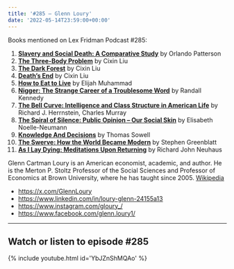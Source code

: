 ```yaml
---
title: '#285 – Glenn Loury'
date: '2022-05-14T23:59:00+00:00'
---
```


Books mentioned on Lex Fridman Podcast #285:

1. <b><a href="https://amzn.to/409HdpH" target="_blank" rel="sponsored noopener noreferrer">Slavery and Social Death: A Comparative Study</a></b> by Orlando Patterson
2. <b><a href="https://amzn.to/470TGhA" target="_blank" rel="sponsored noopener noreferrer">The Three-Body Problem</a></b> by Cixin Liu
3. <b><a href="https://amzn.to/472XleT" target="_blank" rel="sponsored noopener noreferrer">The Dark Forest</a></b> by Cixin Liu
4. <b><a href="https://amzn.to/3tFSPED" target="_blank" rel="sponsored noopener noreferrer">Death’s End</a></b> by Cixin Liu
5. <b><a href="https://amzn.to/3tFTcPx" target="_blank" rel="sponsored noopener noreferrer">How to Eat to Live</a></b> by Elijah Muhammad
6. <b><a href="https://amzn.to/40cL7y4" target="_blank" rel="sponsored noopener noreferrer">Nigger: The Strange Career of a Troublesome Word</a></b> by Randall Kennedy
7. <b><a href="https://amzn.to/3tXxC9e" target="_blank" rel="sponsored noopener noreferrer">The Bell Curve: Intelligence and Class Structure in American Life</a></b> by Richard J. Herrnstein, Charles Murray
8. <b><a href="https://amzn.to/3QyjKv8" target="_blank" rel="sponsored noopener noreferrer">The Spiral of Silence: Public Opinion – Our Social Skin</a></b> by Elisabeth Noelle-Neumann
9. <b><a href="https://amzn.to/474cOeO" target="_blank" rel="sponsored noopener noreferrer">Knowledge And Decisions</a></b> by Thomas Sowell
10. <b><a href="https://amzn.to/3QghdnQ" target="_blank" rel="sponsored noopener noreferrer">The Swerve: How the World Became Modern</a></b> by Stephen Greenblatt
11. <b><a href="https://amzn.to/474cWei" target="_blank" rel="sponsored noopener noreferrer">As I Lay Dying: Meditations Upon Returning</a></b> by Richard John Neuhaus

Glenn Cartman Loury is an American economist, academic, and author. He is the Merton P. Stoltz Professor of the Social Sciences and Professor of Economics at Brown University, where he has taught since 2005. <a href="https://en.wikipedia.org/wiki/Glenn_Loury" target="_blank">Wikipedia</a>

- <a href="https://x.com/GlennLoury" target="_blank">https://x.com/GlennLoury</a>
- <a href="https://www.linkedin.com/in/loury-glenn-24155a13" target="_blank">https://www.linkedin.com/in/loury-glenn-24155a13</a>
- <a href="https://www.instagram.com/gloury_/" target="_blank">https://www.instagram.com/gloury_/</a>
- <a href="https://www.facebook.com/glenn.loury1/" target="_blank">https://www.facebook.com/glenn.loury1/</a>

- - - - - -

## Watch or listen to episode #285

{% include youtube.html id='YbJZnShMQAo' %}